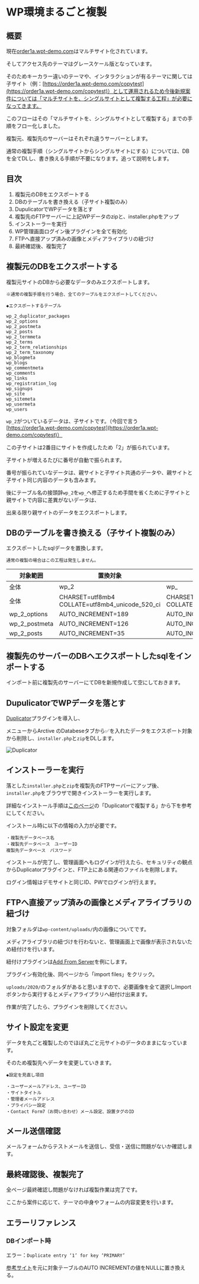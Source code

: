 # WP環境まるごと複製

## 概要

現在[order1a.wpt-demo.com](order1a.wpt-demo.com)はマルチサイト化されています。

そしてアクセス先のテーマはグレースケール版となっています。

そのためキーカラー違いのテーマや、インタラクションが有るテーマに関しては子サイト（例：[https://order1a.wpt-demo.com/copytest](https://order1a.wpt-demo.com/copytest)）として運用されるため今後新規案件については「マルチサイトを、シングルサイトとして複製する工程」が必要になってきます。

このフローはその「マルチサイトを、シングルサイトとして複製する」までの手順をフロー化しました。

複製元、複製先のサーバーはそれぞれ違うサーバーとします。

通常の複製手順（シングルサイトからシングルサイトにする）については、DBを全てDLし、書き換える手順が不要になります。追って説明をします。

## 目次

1. 複製元のDBをエクスポートする
2. DBのテーブルを書き換える（子サイト複製のみ）
3. DupulicatorでWPデータを落とす
4. 複製先のFTPサーバーに上記WPデータのzipと、installer.phpをアップ
5. インストーラーを実行
6. WP管理画面ログイン後プラグインを全て有効化
7. FTPへ直接アップ済みの画像とメディアライブラリの紐づけ
8. 最終確認後、複製完了


## 複製元のDBをエクスポートする

複製元サイトのDBから必要なデータのみエクスポートします。

```text
※通常の複製手順を行う場合、全てのテーブルをエクスポートしてください。
```

```text
◆エクスポートするテーブル

wp_2_duplicator_packages
wp_2_options
wp_2_postmeta
wp_2_posts
wp_2_termmeta
wp_2_terms
wp_2_term_relationships
wp_2_term_taxonomy
wp_blogmeta
wp_blogs
wp_commentmeta
wp_comments
wp_links
wp_registration_log
wp_signups
wp_site
wp_sitemeta
wp_usermeta
wp_users
```

`wp_2`がついているデータは、子サイトです。（今回で言う　[https://order1a.wpt-demo.com/copytest](https://order1a.wpt-demo.com/copytest)）

この子サイトは2番目にサイトを作成したため「2」が振られています。

子サイトが増えるたびに番号が自動で振られます。

番号が振られていなデータは、親サイトと子サイト共通のデータや、親サイトと子サイト同じ内容のデータも含みます。

後にテーブル名の接頭辞`wp_2`を`wp_`へ修正するため手間を省くために子サイトと親サイトで内容に差異がないデータは、

出来る限り親サイトのデータをエクスポートします。


## DBのテーブルを書き換える（子サイト複製のみ）

エクスポートしたsqlデータを置換します。

```text
通常の複製の場合はこの工程は発生しません。	
```

| 対象範囲 | 置換対象 | 置換後 |
| ------------- | ------------- | ------------- |
| 全体 | wp_2 | wp_ |
| 全体 | CHARSET=utf8mb4 COLLATE=utf8mb4_unicode_520_ci | CHARSET=utf8 COLLATE=utf8_general_ci |
| wp_2_options | AUTO_INCREMENT=189 | AUTO_INCREMENT=190 |
| wp_2_postmeta | AUTO_INCREMENT=126 | AUTO_INCREMENT=227 |
| wp_2_posts | AUTO_INCREMENT=35 | AUTO_INCREMENT=32 |


## 複製先のサーバーのDBへエクスポートしたsqlをインポートする

インポート前に複製先のサーバーにてDBを新規作成して空にしておきます。


## DupulicatorでWPデータを落とす

[Duplicator](https://ja.wordpress.org/plugins/duplicator/)プラグインを導入し、

メニューからArctive のDatabeseタブから✅を入れたデータをエクスポート対象から削除し、`installer.php`と`zip`をDLします。

![Duplicator](https://github.com/SakiTsukada-Bokuravo/WordPress-sharing-sheet/blob/images/db1.png)


## インストーラーを実行

落とした`installer.php`と`zip`を複製先のFTPサーバーにアップ後、`installer.php`をブラウザで開きインストーラーを実行します。

詳細なインストール手順は[このページ](https://www.notion.so/WP-72aafbcde8fc40849d8ee2a3327e02f4)の「Duplicatorで複製する」から下を参考にしてください。

インストール時に以下の情報の入力が必要です。

```text
・複製先データベース名
・複製先データベース　ユーザーID
複製先データベース　パスワード
```

インストールが完了し、管理画面へもログインが行えたら、セキュリティの観点からDuplicatorプラグインと、FTP上にある関連のファイルを削除します。

ログイン情報はデモサイトと同じID、PWでログインが行えます。


## FTPへ直接アップ済みの画像とメディアライブラリの紐づけ

対象フォルダは`wp-content/uploads/`内の画像についてです。

メディアライブラリの紐づけを行わないと、管理画面上で画像が表示されないため紐付けを行います。

紐付けプラグインは[Add From Server](https://wordpress.org/plugins/add-from-server/)を例にします。

プラグイン有効化後、同ページから「import files」をクリック。

`uploads/2020/`のフォルダがあると思いますので、必要画像を全て選択しImportボタンから実行するとメディアライブラリへ紐付け出来ます。

作業が完了したら、プラグインを削除してください。

## サイト設定を変更

データを丸ごと複製したのでほぼ丸ごと元サイトのデータのままになっています。

そのため複製先へデータを変更していきます。

```text
◆設定を見直し項目

・ユーザーメールアドレス、ユーザーID
・サイトタイトル
・管理者メールアドレス
・プライバシー設定
・Contact Form7（お問い合わせ）メール設定、設置タグのID
```

## メール送信確認

メールフォームからテストメールを送信し、受信・送信に問題がないか確認します。

## 最終確認後、複製完了

全ページ最終確認し問題がなければ複製作業は完了です。

ここから案件に応じて、テーマの中身やフォームの内容変更を行います。


## エラーリファレンス

### DBインポート時

エラー：`Duplicate entry ‘1’ for key ‘PRIMARY’`

[参考サイト](https://php1st.com/1470)を元に対象テーブルのAUTO INCREMENTの値をNULLに置き換える。